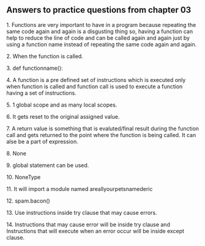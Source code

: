 <h2>Answers to practice questions from chapter 03</h2>

<p>1. Functions are very important to have in a program because repeating the same code again and again is a disgusting thing so, having a function can help to reduce the line of code and can be called again and again just by using a function name instead of repeating the same code again and again.</p>

<p>2. When the function is called.</p>

<p>3. def functionname():</p>

<p>4. A function is a pre defined set of instructions which is executed only when function is called and function call is used to execute a function having a set of instructions.</p>

<p>5. 1 global scope and as many local scopes.</p>

<p>6. It gets reset to the original assigned value.</p>

<p>7. A return value is something that is evaluted/final result during the function call and gets returned to the point where the function is being called. It can alse be a part of expression.</p>

<p>8. None</p>

<p>9. global statement can be used.</p>

<p>10. NoneType</p>

<p>11. It will import a module named areallyourpetsnamederic</p>

<p>12. spam.bacon()</p>

<p>13. Use instructions inside try clause that may cause errors.</p>

<p>14. Instructions that may cause error will be inside try clause and Instructions that will execute when an error occur will be inside except clause.</p>
